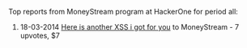 Top reports from MoneyStream program at HackerOne for period all:

1. 18-03-2014 [Here is another XSS i got for you](https://hackerone.com/reports/4276) to MoneyStream - 7 upvotes, $7

